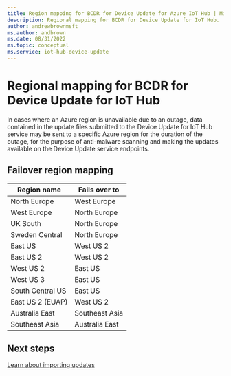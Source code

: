 ```yaml
---
title: Region mapping for BCDR for Device Update for Azure IoT Hub | Microsoft Docs
description: Regional mapping for BCDR for Device Update for IoT Hub.
author: andrewbrownmsft
ms.author: andbrown
ms.date: 08/31/2022
ms.topic: conceptual
ms.service: iot-hub-device-update
---
```


# Regional mapping for BCDR for Device Update for IoT Hub

In cases where an Azure region is unavailable due to an outage, data contained in the update files submitted to the Device Update for IoT Hub service may be sent to a specific Azure region for the duration of the outage, for the purpose of anti-malware scanning and making the updates available on the Device Update service endpoints.

## Failover region mapping

| Region name |  Fails over to
| --- | --- |
| North Europe | West Europe |
| West Europe | North Europe |
| UK South | North Europe |
| Sweden Central | North Europe |
| East US | West US 2 |
| East US 2 | West US 2 |
| West US 2	| East US |
| West US 3	| East US |
| South Central US | East US |
| East US 2 (EUAP) | West US 2 |
| Australia East | Southeast Asia |
| Southeast Asia | Australia East |


## Next steps

[Learn about importing updates](.\import-update.md)


